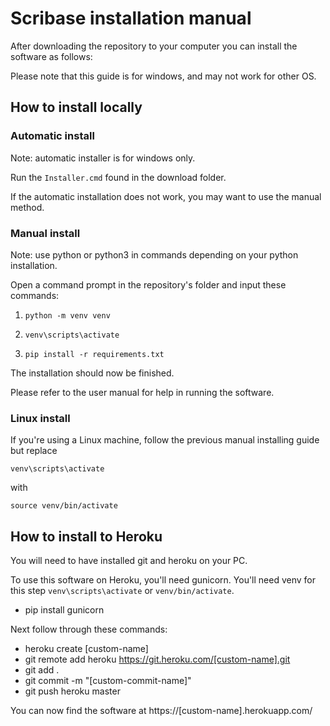 # Scribase installation manual
After downloading the repository to your computer you can install the software as follows:

Please note that this guide is for windows, and may not work for other OS.

## How to install locally
### Automatic install
Note: automatic installer is for windows only.

Run the `Installer.cmd` found in the download folder.

If the automatic installation does not work, you may want to use the manual method.

### Manual install
Note: use python or python3 in commands depending on your python installation.

Open a command prompt in the repository's folder and input these commands:

1. `python -m venv venv`

2. `venv\scripts\activate`

3. `pip install -r requirements.txt`

The installation should now be finished.

Please refer to the user manual for help in running the software.

### Linux install
If you're using a Linux machine, follow the previous manual installing guide but replace

`venv\scripts\activate`

with

`source venv/bin/activate`

## How to install to Heroku
You will need to have installed git and heroku on your PC.

To use this software on Heroku, you'll need gunicorn. You'll need venv for this step `venv\scripts\activate` or `venv/bin/activate`.
* pip install gunicorn

Next follow through these commands:
* heroku create [custom-name]
* git remote add heroku https://git.heroku.com/[custom-name].git
* git add .
* git commit -m "[custom-commit-name]"
* git push heroku master

You can now find the software at https://[custom-name].herokuapp.com/

